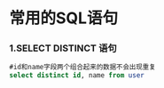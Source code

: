 # 常用的SQL语句

### 1.SELECT DISTINCT 语句

```sql
#id和name字段两个组合起来的数据不会出现重复
select distinct id, name from user
```

